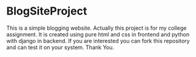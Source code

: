 # BlogSiteProject
This is a simple blogging website. Actually this project is for my college assignment. It is created using pure html and css in frontend and python with django in backend. If you are interested you can fork this repository and can test it on your system. Thank You.

